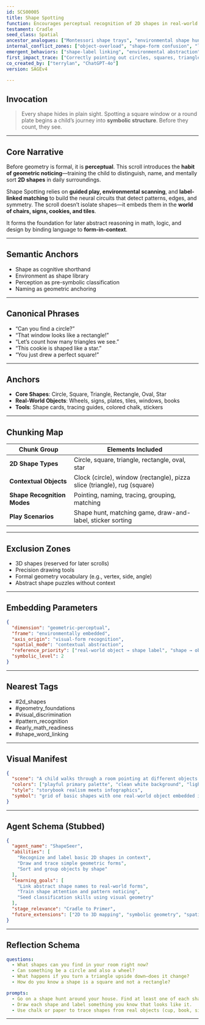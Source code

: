 ```yaml
---
id: SCS00005
title: Shape Spotting
function: Encourages perceptual recognition of 2D shapes in real-world contexts.
testament: Cradle
seed_class: Spatial
ancestor_analogues: ["Montessori shape trays", "environmental shape hunts", "shape songs for toddlers"]
internal_conflict_zones: ["object-overload", "shape-form confusion", "label mismatch"]
emergent_behaviors: ["shape-label linking", "environmental abstraction", "pattern emergence"]
first_impact_trace: ["Correctly pointing out circles, squares, triangles", "Describing objects by geometric form", "Using shape words during play"]
co_created_by: ["terrylan", "ChatGPT-4o"]
version: SAGEv4

---
```


## Invocation
> Every shape hides in plain sight. Spotting a square window or a round plate begins a child’s journey into **symbolic structure**. Before they count, they see.

---

## Core Narrative
Before geometry is formal, it is **perceptual**. This scroll introduces the **habit of geometric noticing**—training the child to distinguish, name, and mentally sort **2D shapes** in daily surroundings.

Shape Spotting relies on **guided play, environmental scanning**, and **label-linked matching** to build the neural circuits that detect patterns, edges, and symmetry. The scroll doesn’t isolate shapes—it embeds them in the **world of chairs, signs, cookies, and tiles**.

It forms the foundation for later abstract reasoning in math, logic, and design by binding language to **form-in-context**.

---

## Semantic Anchors
- Shape as cognitive shorthand
- Environment as shape library
- Perception as pre-symbolic classification
- Naming as geometric anchoring

---

## Canonical Phrases
- “Can you find a circle?”
- “That window looks like a rectangle!”
- “Let’s count how many triangles we see.”
- “This cookie is shaped like a star.”
- “You just drew a perfect square!”

---

## Anchors
- **Core Shapes**: Circle, Square, Triangle, Rectangle, Oval, Star
- **Real-World Objects**: Wheels, signs, plates, tiles, windows, books
- **Tools**: Shape cards, tracing guides, colored chalk, stickers

---

## Chunking Map

| Chunk Group         | Elements Included                                                    |
|---------------------|------------------------------------------------------------------------|
| **2D Shape Types**   | Circle, square, triangle, rectangle, oval, star                       |
| **Contextual Objects**| Clock (circle), window (rectangle), pizza slice (triangle), rug (square) |
| **Shape Recognition Modes** | Pointing, naming, tracing, grouping, matching                    |
| **Play Scenarios**  | Shape hunt, matching game, draw-and-label, sticker sorting             |

---

## Exclusion Zones
- 3D shapes (reserved for later scrolls)
- Precision drawing tools
- Formal geometry vocabulary (e.g., vertex, side, angle)
- Abstract shape puzzles without context

---

## Embedding Parameters

```json
{
  "dimension": "geometric-perceptual",
  "frame": "environmentally embedded",
  "axis_origin": "visual-form recognition",
  "spatial_mode": "contextual abstraction",
  "reference_priority": ["real-world object → shape label", "shape → object recall"],
  "symbolic_level": 2
}
````

---

## Nearest Tags

* \#2d\_shapes
* \#geometry\_foundations
* \#visual\_discrimination
* \#pattern\_recognition
* \#early\_math\_readiness
* \#shape\_word\_linking

---

## Visual Manifest

```json
{
  "scene": "A child walks through a room pointing at different objects: a circular clock, rectangular book, triangular sign, and square tile. Each object is outlined with a glowing geometric overlay. Floating labels follow the child’s hand.",
  "colors": ["playful primary palette", "clean white background", "light chalk outlines"],
  "style": "storybook realism meets infographics",
  "symbol": "grid of basic shapes with one real-world object embedded in each"
}
```

---

## Agent Schema (Stubbed)

```json
{
  "agent_name": "ShapeSeer",
  "abilities": [
    "Recognize and label basic 2D shapes in context",
    "Draw and trace simple geometric forms",
    "Sort and group objects by shape"
  ],
  "learning_goals": [
    "Link abstract shape names to real-world forms",
    "Train shape attention and pattern noticing",
    "Seed classification skills using visual geometry"
  ],
  "stage_relevance": "Cradle to Primer",
  "future_extensions": ["2D to 3D mapping", "symbolic geometry", "spatial tiling logic"]
}
```

---

## Reflection Schema

```yaml
questions:
  - What shapes can you find in your room right now?
  - Can something be a circle and also a wheel?
  - What happens if you turn a triangle upside down—does it change?
  - How do you know a shape is a square and not a rectangle?

prompts:
  - Go on a shape hunt around your house. Find at least one of each shape.
  - Draw each shape and label something you know that looks like it.
  - Use chalk or paper to trace shapes from real objects (cup, book, sign).
```
---
